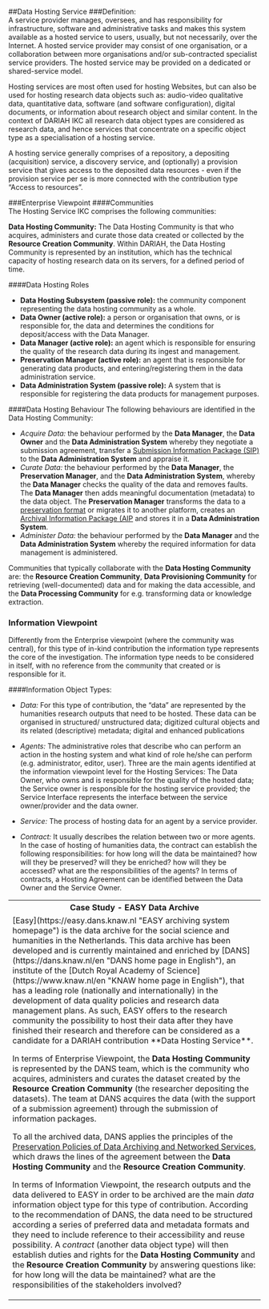 ##Data Hosting Service
###Definition:  
A service provider manages, oversees, and has responsibility for infrastructure, software and administrative tasks and makes this system available as a hosted service to users, usually, but not necessarily, over the Internet. A hosted service provider may consist of one organisation, or a collaboration between more organisations and/or sub-contracted specialist service providers. The hosted service may be provided on a dedicated or shared-service model. 

Hosting services are most often used for hosting Websites, but can also be used for hosting research data objects such as: audio-video qualitative data, quantitative data, software (and software configuration), digital documents, or information about research object and similar content. In the context of DARIAH IKC all research data object types are considered as research data, and hence services that concentrate on a specific object type as a specialisation of a hosting service. 

A hosting service generally comprises of a repository, a depositing (acquisition) service, a discovery service, and (optionally) a provision service that gives access to the deposited data resources - even if the provision service per se is more connected with the contribution type “Access to resources”. 

###Enterprise Viewpoint
####Communities  
The Hosting Service IKC comprises the following communities: 

**Data Hosting Community:** The Data Hosting Community is that who acquires, administers and curate those data created or collected by the **Resource Creation Community**. Within DARIAH, the Data Hosting Community is represented by an institution, which has the technical capacity of hosting research data on its servers, for a defined period of time. 

####Data Hosting Roles
-	**Data Hosting Subsystem (passive role):** the community component representing the data hosting community as a whole. 
-	**Data Owner (active role):** a person or organisation that owns, or is responsible for, the data and determines the conditions for deposit/access with the Data Manager. 
-	**Data Manager (active role):** an agent which is responsible for ensuring the quality of the research data during its ingest and management. 
-	**Preservation Manager (active role):** an agent that is responsible for generating data products, and entering/registering them in the data administration service. 
-	**Data Administration System (passive role):** A system that is responsible for registering the data products for management purposes. 

####Data Hosting Behaviour 
The following behaviours are identified in the Data Hosting Community: 

-	*Acquire Data:* the behaviour performed by the **Data Manager**, the **Data Owner** and the **Data Administration System** whereby they negotiate a submission agreement, transfer a [Submission Information Package (SIP)](./DARIAH-RA-Glossary.md#g-sip "glossary description of a SIP and link") to the **Data Administration System** and appraise it. 
-	*Curate Data:* the behaviour performed by the **Data Manager**, the **Preservation Manager**, and the **Data Administration System**, whereby the **Data Manager** checks the quality of the data and removes faults. The **Data Manager** then adds meaningful documentation (metadata) to the data object. The **Preservation Manager** transforms the data to a [preservation format]() or migrates it to another platform, creates an [Archival Information Package (AIP](./DARIAH-RA-Glossary.md#g-aip "glossary description of an AIP and links") and stores it in a **Data Administration System**. 
-	*Administer Data:* the behaviour performed by the **Data Manager** and the **Data Administration System** whereby the required information for data management is administered. 

Communities that typically collaborate with the **Data Hosting Community** are: the **Resource Creation Community**, **Data Provisioning Community** for retrieving (well-documented) data and for making the data accessible, and the **Data Processing Community** for e.g. transforming data or knowledge extraction.

### Information Viewpoint
Differently from the Enterprise viewpoint (where the community was central), for this type of in-kind contribution the information type represents the core of the investigation. The information type needs to be considered in itself, with no reference from the community that created or is responsible for it. 

####Information Object Types:
* *Data:* For this type of contribution, the “data” are represented by the humanities research outputs that need to be hosted.  These data can be organised in structured/ unstructured data; digitized cultural objects and its related (descriptive) metadata; digital and enhanced publications

* *Agents:* The administrative roles that describe who can perform an action in the hosting system and what kind of role he/she can perform (e.g. administrator, editor, user). Three are the main agents identified at the information viewpoint level for the Hosting Services: The Data Owner, who owns and is responsible for the quality of the hosted data; the Service owner is responsible for the hosting service provided; the Service Interface represents the interface between the service owner/provider and the data owner. 

* *Service:* The process of hosting data for an agent by a service provider. 

* *Contract:* It usually describes the relation between two or more agents. In the case of hosting of humanities data, the contract can establish the following responsibilities: for how long will the data be maintained? how will they be preserved? will they be enriched? how will they be accessed? what are the responsibilities of the agents? In terms of contracts, a Hosting Agreement can be identified between the Data Owner and the Service Owner. 
 

<table>
<tr><th>Case Study - EASY Data Archive</th></tr>
<tr><td>
[Easy](https://easy.dans.knaw.nl "EASY archiving system homepage") is the data archive for the social science and humanities in the Netherlands. This data archive has been developed and is currently maintained and enriched by [DANS](https://dans.knaw.nl/en "DANS home page in English"), an institute of the [Dutch Royal Academy of Science](https://www.knaw.nl/en "KNAW home page in English"), that has a leading role (nationally and internationally) in the development of data quality policies and research data management plans.  As such, EASY offers to the research community the possibility to host their data after they have finished their research and therefore can be considered as a candidate for a DARIAH contribution **Data Hosting Service**. 

In terms of Enterprise Viewpoint, the **Data Hosting Community** is represented by the DANS team, which is the community who acquires, administers and curates the dataset created by the **Resource Creation Community** (the researcher depositing the datasets). The team at DANS acquires the data (with the support of a submission agreement) through the submission of information packages. 

To all the archived data, DANS applies the principles of the [Preservation Policies of Data Archiving and Networked Services](https://dans.knaw.nl/en/about/organisation-and-policy/policy-and-strategy/preservation-plan-data-archiving-and-networked-services-dans-1 "Preservation Plan Data Archiving and Networked Services (DANS) Version 1.0 - May 2018"), which draws the lines of the agreement between the **Data Hosting Community** and the **Resource Creation Community**. 

In terms of Information Viewpoint, the research outputs and the data delivered to EASY in order to be archived are the main *data* information object type for this type of contribution. According to the recommendation of DANS, the data need to be structured according a series of preferred data and metadata formats and they need to include reference to their accessibility and reuse possibility. A *contract* (another data object type) will then establish duties and rights for the **Data Hosting Community** and the **Resource Creation Community** by answering questions like: for how long will the data be maintained? what are the responsibilities of the stakeholders involved?
</td></tr>

